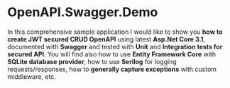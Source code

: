 # OpenAPI.Swagger.Demo
In this comprehensive sample application I would like to show you **how to create JWT secured CRUD OpenAPI** using latest **Asp.Net Core 3.1**, documented with **Swagger** and tested with **Unit** and **Integration tests for secured API**. You will find also how to use **Entity Framework Core** with **SQLite database provider**, how to use **Serilog** for logging requests/responses, how to **generally capture exceptions** with custom middleware, etc.
